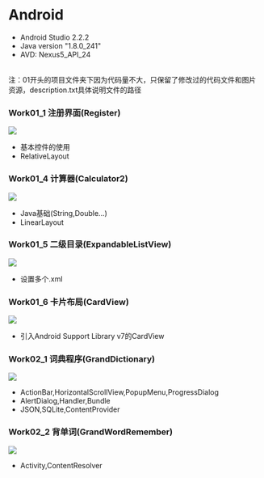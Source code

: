 # Android
- Android Studio 2.2.2 <br> 
- Java version "1.8.0_241" <br> 
- AVD: Nexus5_API_24 <br>
<br> 
注：01开头的项目文件夹下因为代码量不大，只保留了修改过的代码文件和图片资源，description.txt具体说明文件的路径<br> 

### Work01_1 注册界面(Register)
![](./Readme_content/work_01_1.png) <br> 
- 基本控件的使用<br>
- RelativeLayout<br> 

### Work01_4 计算器(Calculator2)
![](./Readme_content/work_01_4.png) <br> 
- Java基础(String,Double...)<br>
- LinearLayout<br> 

### Work01_5 二级目录(ExpandableListView)
![](./Readme_content/work_01_5.png) <br> 
- 设置多个.xml<br>

### Work01_6 卡片布局(CardView)
![](./Readme_content/work_01_6.png) <br> 
- 引入Android Support Library v7的CardView<br>

### Work02_1 词典程序(GrandDictionary)
![](./Readme_content/work_02_1.png) <br> 
- ActionBar,HorizontalScrollView,PopupMenu,ProgressDialog
- AlertDialog,Handler,Bundle
- JSON,SQLite,ContentProvider

### Work02_2 背单词(GrandWordRemember)
![](./Readme_content/work_02_2.png) <br> 
- Activity,ContentResolver
